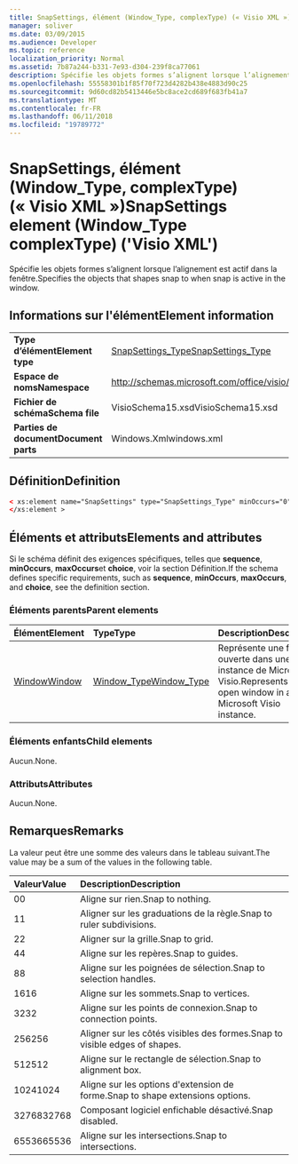 ```yaml
---
title: SnapSettings, élément (Window_Type, complexType) (« Visio XML »)
manager: soliver
ms.date: 03/09/2015
ms.audience: Developer
ms.topic: reference
localization_priority: Normal
ms.assetid: 7b87a244-b331-7e93-d304-239f8ca77061
description: Spécifie les objets formes s’alignent lorsque l’alignement est actif dans la fenêtre.
ms.openlocfilehash: 55558301b1f85f70f723d4282b438e4883d90c25
ms.sourcegitcommit: 9d60cd82b5413446e5bc8ace2cd689f683fb41a7
ms.translationtype: MT
ms.contentlocale: fr-FR
ms.lasthandoff: 06/11/2018
ms.locfileid: "19789772"
---
```

# <a name="snapsettings-element-windowtype-complextype-visio-xml"></a><span data-ttu-id="f1f50-103">SnapSettings, élément (Window_Type, complexType) (« Visio XML »)</span><span class="sxs-lookup"><span data-stu-id="f1f50-103">SnapSettings element (Window_Type complexType) ('Visio XML')</span></span>

<span data-ttu-id="f1f50-104">Spécifie les objets formes s’alignent lorsque l’alignement est actif dans la fenêtre.</span><span class="sxs-lookup"><span data-stu-id="f1f50-104">Specifies the objects that shapes snap to when snap is active in the window.</span></span>
  
## <a name="element-information"></a><span data-ttu-id="f1f50-105">Informations sur l'élément</span><span class="sxs-lookup"><span data-stu-id="f1f50-105">Element information</span></span>

|||
|:-----|:-----|
|<span data-ttu-id="f1f50-106">**Type d’élément**</span><span class="sxs-lookup"><span data-stu-id="f1f50-106">**Element type**</span></span> <br/> |[<span data-ttu-id="f1f50-107">SnapSettings_Type</span><span class="sxs-lookup"><span data-stu-id="f1f50-107">SnapSettings_Type</span></span>](snapsettings_type-complextypevisio-xml.md) <br/> |
|<span data-ttu-id="f1f50-108">**Espace de noms**</span><span class="sxs-lookup"><span data-stu-id="f1f50-108">**Namespace**</span></span> <br/> |http://schemas.microsoft.com/office/visio/2012/main  <br/> |
|<span data-ttu-id="f1f50-109">**Fichier de schéma**</span><span class="sxs-lookup"><span data-stu-id="f1f50-109">**Schema file**</span></span> <br/> |<span data-ttu-id="f1f50-110">VisioSchema15.xsd</span><span class="sxs-lookup"><span data-stu-id="f1f50-110">VisioSchema15.xsd</span></span>  <br/> |
|<span data-ttu-id="f1f50-111">**Parties de document**</span><span class="sxs-lookup"><span data-stu-id="f1f50-111">**Document parts**</span></span> <br/> |<span data-ttu-id="f1f50-112">Windows.Xml</span><span class="sxs-lookup"><span data-stu-id="f1f50-112">windows.xml</span></span>  <br/> |
   
## <a name="definition"></a><span data-ttu-id="f1f50-113">Définition</span><span class="sxs-lookup"><span data-stu-id="f1f50-113">Definition</span></span>

```XML
< xs:element name="SnapSettings" type="SnapSettings_Type" minOccurs="0" maxOccurs="1" >
</xs:element >
```

## <a name="elements-and-attributes"></a><span data-ttu-id="f1f50-114">Éléments et attributs</span><span class="sxs-lookup"><span data-stu-id="f1f50-114">Elements and attributes</span></span>

<span data-ttu-id="f1f50-115">Si le schéma définit des exigences spécifiques, telles que **sequence**, **minOccurs**, **maxOccurs**et **choice**, voir la section Définition.</span><span class="sxs-lookup"><span data-stu-id="f1f50-115">If the schema defines specific requirements, such as **sequence**, **minOccurs**, **maxOccurs**, and **choice**, see the definition section.</span></span> 
  
### <a name="parent-elements"></a><span data-ttu-id="f1f50-116">Éléments parents</span><span class="sxs-lookup"><span data-stu-id="f1f50-116">Parent elements</span></span>

|<span data-ttu-id="f1f50-117">**Élément**</span><span class="sxs-lookup"><span data-stu-id="f1f50-117">**Element**</span></span>|<span data-ttu-id="f1f50-118">**Type**</span><span class="sxs-lookup"><span data-stu-id="f1f50-118">**Type**</span></span>|<span data-ttu-id="f1f50-119">**Description**</span><span class="sxs-lookup"><span data-stu-id="f1f50-119">**Description**</span></span>|
|:-----|:-----|:-----|
|[<span data-ttu-id="f1f50-120">Window</span><span class="sxs-lookup"><span data-stu-id="f1f50-120">Window</span></span>](window-element-windows_type-complextypevisio-xml.md) <br/> |[<span data-ttu-id="f1f50-121">Window_Type</span><span class="sxs-lookup"><span data-stu-id="f1f50-121">Window_Type</span></span>](window_type-complextypevisio-xml.md) <br/> |<span data-ttu-id="f1f50-122">Représente une fenêtre ouverte dans une instance de Microsoft Visio.</span><span class="sxs-lookup"><span data-stu-id="f1f50-122">Represents an open window in a Microsoft Visio instance.</span></span>  <br/> |
   
### <a name="child-elements"></a><span data-ttu-id="f1f50-123">Éléments enfants</span><span class="sxs-lookup"><span data-stu-id="f1f50-123">Child elements</span></span>

<span data-ttu-id="f1f50-124">Aucun.</span><span class="sxs-lookup"><span data-stu-id="f1f50-124">None.</span></span>
  
### <a name="attributes"></a><span data-ttu-id="f1f50-125">Attributs</span><span class="sxs-lookup"><span data-stu-id="f1f50-125">Attributes</span></span>

<span data-ttu-id="f1f50-126">Aucun.</span><span class="sxs-lookup"><span data-stu-id="f1f50-126">None.</span></span>
  
## <a name="remarks"></a><span data-ttu-id="f1f50-127">Remarques</span><span class="sxs-lookup"><span data-stu-id="f1f50-127">Remarks</span></span>

<span data-ttu-id="f1f50-128">La valeur peut être une somme des valeurs dans le tableau suivant.</span><span class="sxs-lookup"><span data-stu-id="f1f50-128">The value may be a sum of the values in the following table.</span></span>
  
|<span data-ttu-id="f1f50-129">**Valeur**</span><span class="sxs-lookup"><span data-stu-id="f1f50-129">**Value**</span></span>|<span data-ttu-id="f1f50-130">**Description**</span><span class="sxs-lookup"><span data-stu-id="f1f50-130">**Description**</span></span>|
|:-----|:-----|
|<span data-ttu-id="f1f50-131">0</span><span class="sxs-lookup"><span data-stu-id="f1f50-131">0</span></span>  <br/> |<span data-ttu-id="f1f50-132">Aligne sur rien.</span><span class="sxs-lookup"><span data-stu-id="f1f50-132">Snap to nothing.</span></span>  <br/> |
|<span data-ttu-id="f1f50-133">1</span><span class="sxs-lookup"><span data-stu-id="f1f50-133">1</span></span>  <br/> |<span data-ttu-id="f1f50-134">Aligner sur les graduations de la règle.</span><span class="sxs-lookup"><span data-stu-id="f1f50-134">Snap to ruler subdivisions.</span></span>  <br/> |
|<span data-ttu-id="f1f50-135">2</span><span class="sxs-lookup"><span data-stu-id="f1f50-135">2</span></span>  <br/> |<span data-ttu-id="f1f50-136">Aligner sur la grille.</span><span class="sxs-lookup"><span data-stu-id="f1f50-136">Snap to grid.</span></span>  <br/> |
|<span data-ttu-id="f1f50-137">4</span><span class="sxs-lookup"><span data-stu-id="f1f50-137">4</span></span>  <br/> |<span data-ttu-id="f1f50-138">Aligne sur les repères.</span><span class="sxs-lookup"><span data-stu-id="f1f50-138">Snap to guides.</span></span>  <br/> |
|<span data-ttu-id="f1f50-139">8</span><span class="sxs-lookup"><span data-stu-id="f1f50-139">8</span></span>  <br/> |<span data-ttu-id="f1f50-140">Aligne sur les poignées de sélection.</span><span class="sxs-lookup"><span data-stu-id="f1f50-140">Snap to selection handles.</span></span>  <br/> |
|<span data-ttu-id="f1f50-141">16</span><span class="sxs-lookup"><span data-stu-id="f1f50-141">16</span></span>  <br/> |<span data-ttu-id="f1f50-142">Aligne sur les sommets.</span><span class="sxs-lookup"><span data-stu-id="f1f50-142">Snap to vertices.</span></span>  <br/> |
|<span data-ttu-id="f1f50-143">32</span><span class="sxs-lookup"><span data-stu-id="f1f50-143">32</span></span>  <br/> |<span data-ttu-id="f1f50-144">Aligne sur les points de connexion.</span><span class="sxs-lookup"><span data-stu-id="f1f50-144">Snap to connection points.</span></span>  <br/> |
|<span data-ttu-id="f1f50-145">256</span><span class="sxs-lookup"><span data-stu-id="f1f50-145">256</span></span>  <br/> |<span data-ttu-id="f1f50-146">Aligner sur les côtés visibles des formes.</span><span class="sxs-lookup"><span data-stu-id="f1f50-146">Snap to visible edges of shapes.</span></span>  <br/> |
|<span data-ttu-id="f1f50-147">512</span><span class="sxs-lookup"><span data-stu-id="f1f50-147">512</span></span>  <br/> |<span data-ttu-id="f1f50-148">Aligne sur le rectangle de sélection.</span><span class="sxs-lookup"><span data-stu-id="f1f50-148">Snap to alignment box.</span></span>  <br/> |
|<span data-ttu-id="f1f50-149">1024</span><span class="sxs-lookup"><span data-stu-id="f1f50-149">1024</span></span>  <br/> |<span data-ttu-id="f1f50-150">Aligne sur les options d'extension de forme.</span><span class="sxs-lookup"><span data-stu-id="f1f50-150">Snap to shape extensions options.</span></span>  <br/> |
|<span data-ttu-id="f1f50-151">32768</span><span class="sxs-lookup"><span data-stu-id="f1f50-151">32768</span></span>  <br/> |<span data-ttu-id="f1f50-152">Composant logiciel enfichable désactivé.</span><span class="sxs-lookup"><span data-stu-id="f1f50-152">Snap disabled.</span></span>  <br/> |
|<span data-ttu-id="f1f50-153">65536</span><span class="sxs-lookup"><span data-stu-id="f1f50-153">65536</span></span>  <br/> |<span data-ttu-id="f1f50-154">Aligne sur les intersections.</span><span class="sxs-lookup"><span data-stu-id="f1f50-154">Snap to intersections.</span></span>  <br/> |
   

